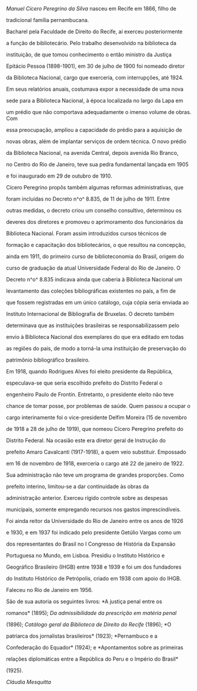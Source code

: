 

*Manuel Cícero Peregrino da Silva* nasceu em Recife em 1866, filho de

tradicional família pernambucana.



Bacharel pela Faculdade de Direito do Recife, aí exerceu posteriormente

a função de bibliotecário. Pelo trabalho desenvolvido na biblioteca da

instituição, de que tomou conhecimento o então ministro da Justiça

Epitácio Pessoa (1898-1901), em 30 de julho de 1900 foi nomeado diretor

da Biblioteca Nacional, cargo que exerceria, com interrupções, até 1924.



Em seus relatórios anuais, costumava expor a necessidade de uma nova

sede para a Biblioteca Nacional, à época localizada no largo da Lapa em

um prédio que não comportava adequadamente o imenso volume de obras. Com

essa preocupação, ampliou a capacidade do prédio para a aquisição de

novas obras, além de implantar serviços de ordem técnica. O novo prédio

da Biblioteca Nacional, na avenida Central, depois avenida Rio Branco,

no Centro do Rio de Janeiro, teve sua pedra fundamental lançada em 1905

e foi inaugurado em 29 de outubro de 1910.



Cícero Peregrino propôs também algumas reformas administrativas, que

foram incluídas no Decreto n^o^ 8.835, de 11 de julho de 1911. Entre

outras medidas, o decreto criou um conselho consultivo, determinou os

deveres dos diretores e promoveu o aprimoramento dos funcionários da

Biblioteca Nacional. Foram assim introduzidos cursos técnicos de

formação e capacitação dos bibliotecários, o que resultou na concepção,

ainda em 1911, do primeiro curso de biblioteconomia do Brasil, origem do

curso de graduação da atual Universidade Federal do Rio de Janeiro. O

Decreto n^o^ 8.835 indicava ainda que caberia à Biblioteca Nacional um

levantamento das coleções bibliográficas existentes no país, a fim de

que fossem registradas em um único catálogo, cuja cópia seria enviada ao

Instituto Internacional de Bibliografia de Bruxelas. O decreto também

determinava que as instituições brasileiras se responsabilizassem pelo

envio à Biblioteca Nacional dos exemplares do que era editado em todas

as regiões do país, de modo a torná-la uma instituição de preservação do

patrimônio bibliográfico brasileiro.



Em 1918, quando Rodrigues Alves foi eleito presidente da República,

especulava-se que seria escolhido prefeito do Distrito Federal o

engenheiro Paulo de Frontin. Entretanto, o presidente eleito não teve

chance de tomar posse, por problemas de saúde. Quem passou a ocupar o

cargo interinamente foi o vice-presidente Delfim Moreira (15 de novembro

de 1918 a 28 de julho de 1919), que nomeou Cícero Peregrino prefeito do

Distrito Federal. Na ocasião este era diretor geral de Instrução do

prefeito Amaro Cavalcanti (1917-1918), a quem veio substituir. Empossado

em 16 de novembro de 1918, exerceria o cargo até 22 de janeiro de 1922.

Sua administração não teve um programa de grandes proporções. Como

prefeito interino, limitou-se a dar continuidade às obras da

administração anterior. Exerceu rígido controle sobre as despesas

municipais, somente empregando recursos nos gastos imprescindíveis.



Foi ainda reitor da Universidade do Rio de Janeiro entre os anos de 1926

e 1930, e em 1937 foi indicado pelo presidente Getúlio Vargas como um

dos representantes do Brasil no I Congresso de História da Expansão

Portuguesa no Mundo, em Lisboa. Presidiu o Instituto Histórico e

Geográfico Brasileiro (IHGB) entre 1938 e 1939 e foi um dos fundadores

do Instituto Histórico de Petrópolis, criado em 1938 com apoio do IHGB.



Faleceu no Rio de Janeiro em 1956.



São de sua autoria os seguintes livros: *A justiça penal entre os

romanos* (1895); *Da* *admissibilidade da prescrição em matéria penal*

(1896); *Catálogo geral da Biblioteca de Direito do Recife* (1896); *O

patriarca dos jornalistas brasileiros* (1923); *Pernambuco e a

Confederação do Equador* (1924); e *Apontamentos sobre as primeiras

relações diplomáticas entre a República do Peru e o Império do Brasil*

(1925).



*Cláudia Mesquitta*



